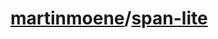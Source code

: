 # [martinmoene](https://github.com/martinmoene)/**[span-lite](https://github.com/martinmoene/span-lite)**